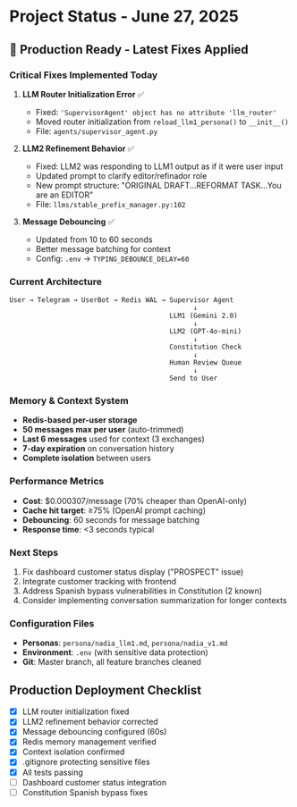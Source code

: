 # Project Status - June 27, 2025

## 🚀 Production Ready - Latest Fixes Applied

### Critical Fixes Implemented Today

1. **LLM Router Initialization Error** ✅
   - Fixed: `'SupervisorAgent' object has no attribute 'llm_router'`
   - Moved router initialization from `reload_llm1_persona()` to `__init__()`
   - File: `agents/supervisor_agent.py`

2. **LLM2 Refinement Behavior** ✅
   - Fixed: LLM2 was responding to LLM1 output as if it were user input
   - Updated prompt to clarify editor/refinador role
   - New prompt structure: "ORIGINAL DRAFT...REFORMAT TASK...You are an EDITOR"
   - File: `llms/stable_prefix_manager.py:102`

3. **Message Debouncing** ✅
   - Updated from 10 to 60 seconds
   - Better message batching for context
   - Config: `.env` → `TYPING_DEBOUNCE_DELAY=60`

### Current Architecture

```
User → Telegram → UserBot → Redis WAL → Supervisor Agent
                                              ↓
                                        LLM1 (Gemini 2.0)
                                              ↓
                                        LLM2 (GPT-4o-mini)
                                              ↓
                                        Constitution Check
                                              ↓
                                        Human Review Queue
                                              ↓
                                        Send to User
```

### Memory & Context System

- **Redis-based per-user storage**
- **50 messages max per user** (auto-trimmed)
- **Last 6 messages** used for context (3 exchanges)
- **7-day expiration** on conversation history
- **Complete isolation** between users

### Performance Metrics

- **Cost**: $0.000307/message (70% cheaper than OpenAI-only)
- **Cache hit target**: ≥75% (OpenAI prompt caching)
- **Debouncing**: 60 seconds for message batching
- **Response time**: <3 seconds typical

### Next Steps

1. Fix dashboard customer status display ("PROSPECT" issue)
2. Integrate customer tracking with frontend
3. Address Spanish bypass vulnerabilities in Constitution (2 known)
4. Consider implementing conversation summarization for longer contexts

### Configuration Files

- **Personas**: `persona/nadia_llm1.md`, `persona/nadia_v1.md`
- **Environment**: `.env` (with sensitive data protection)
- **Git**: Master branch, all feature branches cleaned

## Production Deployment Checklist

- [x] LLM router initialization fixed
- [x] LLM2 refinement behavior corrected
- [x] Message debouncing configured (60s)
- [x] Redis memory management verified
- [x] Context isolation confirmed
- [x] .gitignore protecting sensitive files
- [x] All tests passing
- [ ] Dashboard customer status integration
- [ ] Constitution Spanish bypass fixes